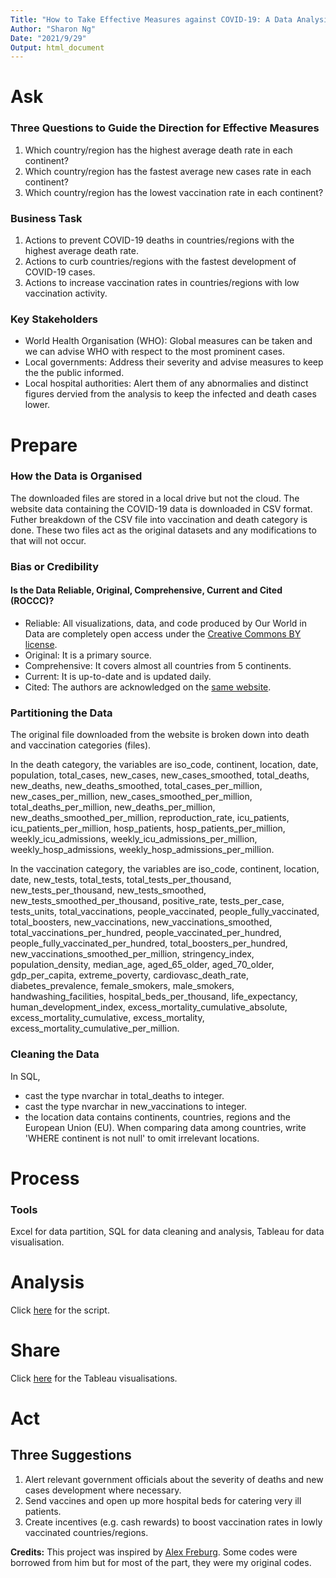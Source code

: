 ```yaml
---
Title: "How to Take Effective Measures against COVID-19: A Data Analysis"
Author: "Sharon Ng"
Date: "2021/9/29"
Output: html_document
---
```


# Ask
### Three Questions to Guide the Direction for Effective Measures
1. Which country/region has the highest average death rate in each continent?
2. Which country/region has the fastest average new cases rate in each continent?
3. Which country/region has the lowest vaccination rate in each continent?

### Business Task
1. Actions to prevent COVID-19 deaths in countries/regions with the highest average death rate.
2. Actions to curb countries/regions with the fastest development of COVID-19 cases.
3. Actions to increase vaccination rates in countries/regions with low vaccination activity.

### Key Stakeholders
- World Health Organisation (WHO): Global measures can be taken and we can advise WHO with respect to the most prominent cases.
- Local governments: Address their severity and advise measures to keep the the public informed.
- Local hospital authorities: Alert them of any abnormalies and distinct figures dervied from the analysis to keep the infected and death cases lower. 

# Prepare
### How the Data is Organised
The downloaded files are stored in a local drive but not the cloud. The website data containing the COVID-19 data is downloaded in CSV format. Futher breakdown of the CSV file into vaccination and death category is done. These two files act as the original datasets and any modifications to that will not occur.  

### Bias or Credibility
#### Is the Data Reliable, Original, Comprehensive, Current and Cited (ROCCC)?
- Reliable: All visualizations, data, and code produced by Our World in Data are completely open access under the [Creative Commons BY license](https://creativecommons.org/licenses/by/4.0/).
- Original: It is a primary source.
- Comprehensive: It covers almost all countries from 5 continents.
- Current: It is up-to-date and is updated daily.
- Cited: The authors are acknowledged on the [same website](https://ourworldindata.org/covid-deaths#acknowledgements).

### Partitioning the Data
The original file downloaded from the website is broken down into death and vaccination categories (files).  

In the death category, the variables are iso_code, continent, location, date, population, total_cases, new_cases, new_cases_smoothed, total_deaths, new_deaths, new_deaths_smoothed, total_cases_per_million, new_cases_per_million, new_cases_smoothed_per_million, total_deaths_per_million, new_deaths_per_million, new_deaths_smoothed_per_million, reproduction_rate, icu_patients, icu_patients_per_million, hosp_patients, hosp_patients_per_million, weekly_icu_admissions, weekly_icu_admissions_per_million, weekly_hosp_admissions, weekly_hosp_admissions_per_million.  

In the vaccination category, the variables are iso_code, continent, location, date, new_tests, total_tests, total_tests_per_thousand, new_tests_per_thousand, new_tests_smoothed, new_tests_smoothed_per_thousand, positive_rate, tests_per_case, tests_units, total_vaccinations, people_vaccinated, people_fully_vaccinated, total_boosters, new_vaccinations, new_vaccinations_smoothed, total_vaccinations_per_hundred, people_vaccinated_per_hundred, people_fully_vaccinated_per_hundred, total_boosters_per_hundred, new_vaccinations_smoothed_per_million, stringency_index, population_density, median_age, aged_65_older, aged_70_older, gdp_per_capita, extreme_poverty, cardiovasc_death_rate, diabetes_prevalence, female_smokers, male_smokers, handwashing_facilities, hospital_beds_per_thousand, life_expectancy, human_development_index, excess_mortality_cumulative_absolute, excess_mortality_cumulative, excess_mortality, excess_mortality_cumulative_per_million.

### Cleaning the Data
In SQL, 
- cast the type nvarchar in total_deaths to integer.
- cast the type nvarchar in new_vaccinations to integer.
- the location data contains continents, countries, regions and the European Union (EU). When comparing data among countries, write 'WHERE continent is not null' to omit irrelevant locations.

# Process
### Tools
Excel for data partition, SQL for data cleaning and analysis, Tableau for data visualisation.

# Analysis 
Click [here](https://github.com/SharonNg98/COVID-19-Data-Analysis/blob/main/covid-19-analysis.sql) for the script.

# Share
Click [here](https://public.tableau.com/views/COVID-19DataAnalysis_16333425115240/Dashboard1?:language=en-US&publish=yes&:display_count=n&:origin=viz_share_link) for the Tableau visualisations.

# Act
## Three Suggestions 
1. Alert relevant government officials about the severity of deaths and new cases development where necessary. 
2. Send vaccines and open up more hospital beds for catering very ill patients.
3. Create incentives (e.g. cash rewards) to boost vaccination rates in lowly vaccinated countries/regions.

**Credits:** This project was inspired by [Alex Freburg](https://www.youtube.com/channel/UC7cs8q-gJRlGwj4A8OmCmXg). Some codes were borrowed from him but for most of the part, they were my original codes.
